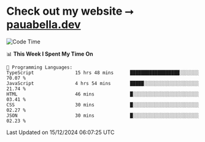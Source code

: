 # Check out my website ⭢ [pauabella.dev](https://pauabella.dev)

<!--START_SECTION:waka-->
![Code Time](http://img.shields.io/badge/Code%20Time-3%2C971%20hrs%2035%20mins-blue)

📊 **This Week I Spent My Time On** 

```text
💬 Programming Languages: 
TypeScript               15 hrs 48 mins      ██████████████████░░░░░░░   70.07 % 
JavaScript               4 hrs 54 mins       █████░░░░░░░░░░░░░░░░░░░░   21.74 % 
HTML                     46 mins             █░░░░░░░░░░░░░░░░░░░░░░░░   03.41 % 
CSS                      30 mins             █░░░░░░░░░░░░░░░░░░░░░░░░   02.27 % 
JSON                     30 mins             █░░░░░░░░░░░░░░░░░░░░░░░░   02.23 % 
```


 Last Updated on 15/12/2024 06:07:25 UTC
<!--END_SECTION:waka-->
